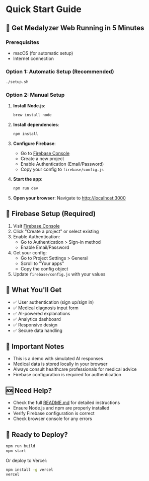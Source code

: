 # Quick Start Guide

## 🚀 Get Medalyzer Web Running in 5 Minutes

### Prerequisites
- macOS (for automatic setup)
- Internet connection

### Option 1: Automatic Setup (Recommended)
```bash
./setup.sh
```

### Option 2: Manual Setup
1. **Install Node.js**:
   ```bash
   brew install node
   ```

2. **Install dependencies**:
   ```bash
   npm install
   ```

3. **Configure Firebase**:
   - Go to [Firebase Console](https://console.firebase.google.com/)
   - Create a new project
   - Enable Authentication (Email/Password)
   - Copy your config to `firebase/config.js`

4. **Start the app**:
   ```bash
   npm run dev
   ```

5. **Open your browser**:
   Navigate to [http://localhost:3000](http://localhost:3000)

## 🔧 Firebase Setup (Required)

1. Visit [Firebase Console](https://console.firebase.google.com/)
2. Click "Create a project" or select existing
3. Enable Authentication:
   - Go to Authentication > Sign-in method
   - Enable Email/Password
4. Get your config:
   - Go to Project Settings > General
   - Scroll to "Your apps"
   - Copy the config object
5. Update `firebase/config.js` with your values

## 🎯 What You'll Get

- ✅ User authentication (sign up/sign in)
- ✅ Medical diagnosis input form
- ✅ AI-powered explanations
- ✅ Analytics dashboard
- ✅ Responsive design
- ✅ Secure data handling

## 🚨 Important Notes

- This is a demo with simulated AI responses
- Medical data is stored locally in your browser
- Always consult healthcare professionals for medical advice
- Firebase configuration is required for authentication

## 🆘 Need Help?

- Check the full [README.md](README.md) for detailed instructions
- Ensure Node.js and npm are properly installed
- Verify Firebase configuration is correct
- Check browser console for any errors

## 🚀 Ready to Deploy?

```bash
npm run build
npm start
```

Or deploy to Vercel:
```bash
npm install -g vercel
vercel
``` 